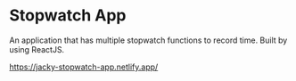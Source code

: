# Stopwatch App

An application that has multiple stopwatch functions to record time. Built by using ReactJS.

https://jacky-stopwatch-app.netlify.app/
